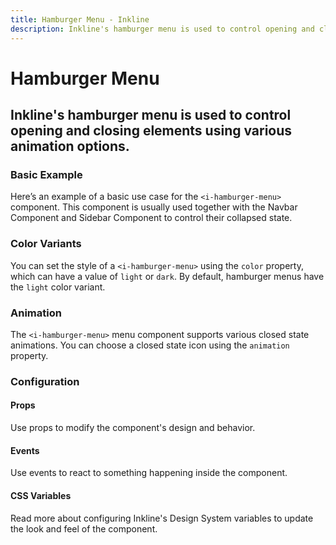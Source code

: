 ```yaml
---
title: Hamburger Menu - Inkline
description: Inkline's hamburger menu is used to control opening and closing elements using various animation options.
---
```


<script setup>
import { manifest } from '@inkline/inkline/components/IHamburgerMenu/manifest.mjs';
import {
    IHamburgerMenuAnimationExample,
    IHamburgerMenuBasicExample,
    IHamburgerMenuColorVariantsExample
} from '@inkline/inkline/components/IHamburgerMenu/examples/index.mjs';
import { default as IHamburgerMenuAnimationExampleHTML } from '@inkline/inkline/components/IHamburgerMenu/examples/animation.html?raw';
import { default as IHamburgerMenuAnimationExampleJS } from '@inkline/inkline/components/IHamburgerMenu/examples/animation.mjs?raw';
import { default as IHamburgerMenuBasicExampleHTML } from '@inkline/inkline/components/IHamburgerMenu/examples/basic.html?raw';
import { default as IHamburgerMenuBasicExampleJS } from '@inkline/inkline/components/IHamburgerMenu/examples/basic.mjs?raw';
import { default as IHamburgerMenuColorVariantsExampleHTML } from '@inkline/inkline/components/IHamburgerMenu/examples/color-variants.html?raw';
import { default as IHamburgerMenuColorVariantsExampleJS } from '@inkline/inkline/components/IHamburgerMenu/examples/color-variants.mjs?raw';
</script>

# Hamburger Menu

## Inkline's hamburger menu is used to control opening and closing elements using various animation options.

### Basic Example
Here’s an example of a basic use case for the `<i-hamburger-menu>` component. This component is usually used together with the <router-link :to="{ name: 'docs-components-navbar' }">Navbar Component</router-link> and <router-link to="{ name: 'docs-components-sidebar' }">Sidebar Component</router-link> to control their collapsed state.

<example :component="IHamburgerMenuBasicExample" :html="IHamburgerMenuBasicExampleHTML" :js="IHamburgerMenuBasicExampleJS"></example>

### Color Variants
You can set the style of a `<i-hamburger-menu>` using the `color` property, which can have a value of `light` or `dark`. By default, hamburger menus have the `light` color variant.

<example :component="IHamburgerMenuColorVariantsExample" :html="IHamburgerMenuColorVariantsExampleHTML" :js="IHamburgerMenuColorVariantsExampleJS"></example>

### Animation
The `<i-hamburger-menu>` menu component supports various closed state animations. You can choose a closed state icon using the `animation` property.

<example :component="IHamburgerMenuAnimationExample" :html="IHamburgerMenuAnimationExampleHTML" :js="IHamburgerMenuAnimationExampleJS"></example>

### Configuration

#### Props
Use props to modify the component's design and behavior.

<props-table :manifest="manifest"></props-table>

#### Events
Use events to react to something happening inside the component.

<events-table :manifest="manifest"></events-table>

#### CSS Variables
<router-link :to="{ name: 'docs-introduction-design-system' }">Read more</router-link> about configuring Inkline's Design System variables to update the look and feel of the component.

<css-variables-table :manifest="manifest" type="local"></css-variables-table>
